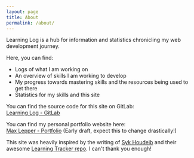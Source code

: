 ```yaml
---
layout: page
title: About
permalink: /about/
---
```


Learning Log is a hub for information and statistics chronicling my web development journey. 

Here, you can find:
- Logs of what I am working on
- An overview of skills I am working to develop
- My progress towards mastering skills and the resources being used to get there
- Statistics for my skills and this site

You can find the source code for this site on GitLab:  
[Learning Log - GitLab](https://gitlab.com/maxlepper/learning-log)

You can find my personal portfolio website here:  
[Max Lepper - Portfolio](https://maxlepper.me) (Early draft, expect this to change drastically!)

This site was heavily inspired by the writing of [Syk Houdeib](https://syknapse.github.io/Syk-Houdeib/) and their awesome [Learning Tracker repo](https://github.com/Syknapse/My-Learning-Tracker/). I can't thank you enough!